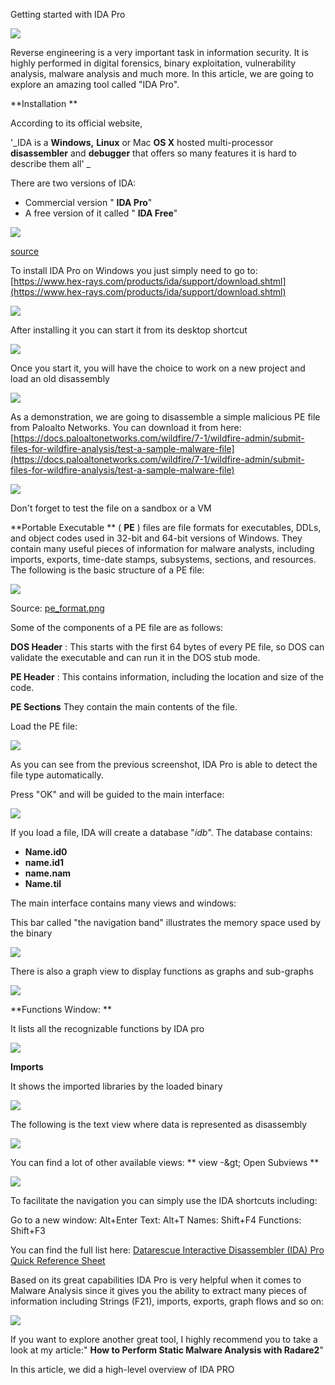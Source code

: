 Getting started with IDA Pro


![](https://lh6.googleusercontent.com/Ha65AuSfzRhri77CzdK0fTAje1o4wGbV2Cq8cN3pKRg8pxMaQnLxlWDeMfokvFyo8dizEPdpbADB4detcmMlut3o5-pZaegjChaozjoJfu4-ny4yI4I2M_viRCZEt8FnIsJmiC4)

Reverse engineering is a very important task in information security. It is highly performed in digital forensics, binary exploitation, vulnerability analysis, malware analysis and much more. In this article, we are going to explore an amazing tool called &quot;IDA Pro&quot;.


**Installation **

According to its official website,

&#39;_IDA is a  __Windows,__   __Linux__  or Mac  __OS X__  hosted multi-processor  __disassembler__  and  __debugger__  that offers so many features it is hard to describe them all&#39; _

There are two versions of IDA:

- Commercial version &quot; **IDA Pro**&quot;
- A free version of it called &quot; **IDA Free**&quot;

![](https://lh5.googleusercontent.com/NwGbmt8ZrJluRvHuGOR3B5_lNC3_obGVdsHwXLDDc-4l__ku-i-znwSEQPb-InziAclNdloSZYYQiZbwdcXxPJpJcUdofPfjXdKvxD_eIBIBy-drzOgwnaxb3QsuvC7AdqZf-HA)

[source](https://www.hex-rays.com/products/ida/pix/idalarge.gif)

To install IDA Pro on Windows you just simply need to go to: [https://www.hex-rays.com/products/ida/support/download.shtml](https://www.hex-rays.com/products/ida/support/download.shtml)

![](https://lh5.googleusercontent.com/2un-_OQEiqOm30KYve2HtGPgioGkatr2hrd6Px-pS-vPCafH_QVvm8QvAdehLnEfG1PkBzqHA3-0k4IPinNWS5sfhWWYkVo_xeRF95KpPPZ9bMNv5WCPHDMw_nSWSncMJTJi7JA)

After installing it you can start it from its desktop shortcut

![](https://lh6.googleusercontent.com/621F2owSKOkYJQaSpO9zULHLNL-qmSPNUlDgIDXqwAfuvr0k4c5FR2vKGdgBBxXeUB_bLWHc0EpuqjjgAPboNdI4f8IGgjtDMOXnFwS1JYw-K4oDIZraodJc3UjV9EtoOuknLpk)

Once you start it, you will have the choice to work on  a new project and load an old disassembly

![](https://lh3.googleusercontent.com/ZwUjIKv9CixSvtHVjMNBjufVEqNmuvWe2qxk202DFtJaIVsPyw8FDqCOjyOgv0lZw0gs-SoD_G_LRYHbhp4_Lm92UZQmiRxs_03gMR6MYBPH2DDfztvefzMADApfj6AbqxRZhjw)

As a demonstration, we are going to disassemble a simple malicious PE file from Paloalto Networks. You can download it from here: [https://docs.paloaltonetworks.com/wildfire/7-1/wildfire-admin/submit-files-for-wildfire-analysis/test-a-sample-malware-file](https://docs.paloaltonetworks.com/wildfire/7-1/wildfire-admin/submit-files-for-wildfire-analysis/test-a-sample-malware-file)

![](https://lh3.googleusercontent.com/9ml1MkUY3Ayn6S02oPUj01gT6K5rpGvLIosVKa_1WKFEvKr8MwFzeZIkERxHA2LEmnIRq4rRTssoqROqsJ1uImmnk-VnSXBYGFLemCK1BMU-13K0xc7LD5E5ALBL2xU95sW2kHs)

Don&#39;t forget to test the file on a sandbox or a VM

**Portable Executable ** ( **PE** ) files are file formats for executables, DDLs, and object codes used in 32-bit and 64-bit versions of Windows. They contain many useful pieces of information for malware analysts, including imports, exports, time-date stamps, subsystems, sections, and resources. The following is the basic structure of a PE file:

![](https://lh4.googleusercontent.com/sKRveUnF2Xy2XveSGbI4Qw7bMozwKrA4pq-BjQSYv3OX48kRW3MSwCAGe_a6Vz_iKutWtHZe36RlaOiM5bURciVausSkTr3M5aw-9V24nCCBBmpQmcN8KhHlbt-_g4ZdxVnzK8g)

Source: [pe\_format.png](https://i2.wp.com/dandylife.net/blog/wp-content/uploads/2015/02/pe_format.png)

Some of the components of a PE file are as follows:

**DOS Header** : This starts with the first 64 bytes of every PE file, so DOS can validate the executable and can run it in the DOS stub mode.

**PE Header** : This contains information, including the location and size of the code.

**PE Sections**  They contain the main contents of the file.

Load the PE file:

![](https://lh4.googleusercontent.com/F3sosLege87TWKRYn5ZuSDVVk8ivFlPv6_ssk0wFDmj4XS17sVl-q3xyAeoi7cs0AXsoIUoAsuFF_2r-8FfTzepbLUvvdQaLdxXlj46wkQJiVQO8LedcgK9ItOPr0-1LdILNVbk)

As you can see from the previous screenshot, IDA Pro is able to detect the file type automatically.

Press &quot;OK&quot; and will be guided to the main interface:

![](https://lh3.googleusercontent.com/m1H3ysapEnNjSHaoilD2ZE4eIqG_BG66Ydiri-8T87ui0pB8rRlQdLAI0uzhTzJRVPPftGm-cr9Sb2wbUBea1bosu4lWiNHtP3qiDtxScD6jE-rFM6HbNBZZhalCJW7zOcBLN5I)

If you load a file, IDA will create a database &quot;_idb_&quot;. The database contains:

- **Name.id0**
- **name.id1**
- **name.nam**
- **Name.til**

The main interface contains  many views and windows:

This bar called &quot;the navigation band&quot; illustrates the memory space used by the binary

![](https://lh5.googleusercontent.com/6lXYRcWzNrH76iRDUGUtkSw_SlYpLJ0pfVwDgRsKy9vf4Qc9AB3eJazGtHy3rOxKeBUi7jqs5BOFe9a73exKa2-fXKsK1hA1fWYl9thdlwAe_zQz9vsTnKUq0OKXQmsWFAoX7sQ)

There is also a graph view to display functions as graphs and sub-graphs

![](https://lh3.googleusercontent.com/94tOHfNkAkq33O0ZDjuc7wII72Qe649_vkO3sBn6Sv1cMAO8qdy8TlQiKS0G4H5JxByY5mGcAzor4lGGC5BrMRNhrDBGCayETdbacVFlILNs7h0n5Vb3aPdikfD-JythCGkqtF0)

**Functions Window: **

It lists all the recognizable functions by IDA pro

![](https://lh4.googleusercontent.com/w0YmoChoqMl6mHGB0qRTjmaZcWcXS6edr0BokhSCMrlpQe8DPgGG-r-vbGw3vUBjhTldiyalW3j0seHaugk55rfpWIWeJDK9Zwh1edI6mZj8J5kS56znZvmhPIQCNRvlnB8DEkQ)

**Imports**

It shows the imported libraries by the loaded binary

![](https://lh4.googleusercontent.com/szMB66htI2RFvhXUkcAld_91sV6-_Xlj7D3WdojWV40AEMFgJ1sFFXGDA3olNaDt1ReA-bJh9gqZOI-iiDAXb72e5g-_xD-hEdW7AxkjqaxQZtAXxM1HvaxK0hVcKgcTjhcv1Rw)

The following is the text view where data is represented as disassembly

![](https://lh5.googleusercontent.com/YO6bFvpSQDUXeieXO-AHR-SoParVp_YeCc-hO_XU7co4m-7Izjp9fk4z7yYm2xmvm-e23HyX0Anz-3RRDG1E7cl1dLTTvjEph13xesq3Q9tlDOm_3UmXZBcr74fjm6TXg_oCmcE)

You can find a lot of other available views: ** view -\&gt; Open Subviews **

![](https://lh5.googleusercontent.com/hl-gLOxAly7IY4uVbCuG6-6sgwRZufcHHwEUiW8Y_jVE2ZIvu0GSFrwjxrYoslAvmQflXYa-au6scjcRf0tM5NweqLdsb0kO_z92DPPvhe62ov9HwRa3vjMveaI93MDiRF1g0nY)

To facilitate the navigation you can simply use the IDA shortcuts including:

Go to a new window: Alt+Enter
 Text: Alt+T
 Names: Shift+F4
 Functions: Shift+F3

You can find the full list here:  [Datarescue Interactive Disassembler (IDA) Pro Quick Reference Sheet](https://www.hex-rays.com/products/ida/support/freefiles/IDA_Pro_Shortcuts.pdf)

Based on its great capabilities IDA Pro is very helpful when it comes to Malware Analysis since it gives you the ability to extract many pieces of information including Strings (F21), imports, exports, graph flows and so on:

![](https://lh5.googleusercontent.com/Qzy0yU61HCqtoYUDUfRicF3k8N9zkulsBW7gywl8HsEvV7tWZ6AmrySwgIBPjTMab79DIMnjutq9dSKRgiyU8MzWLjfWs6dNN3UYHSG_RvS_qRidtXZRWFdR0VT5JUCuwodWVzI)

If you want to explore another great tool, I highly recommend you to take a look at my article:&quot; **How to Perform Static Malware Analysis with Radare2**&quot;

In this article, we did a high-level overview of IDA PRO
